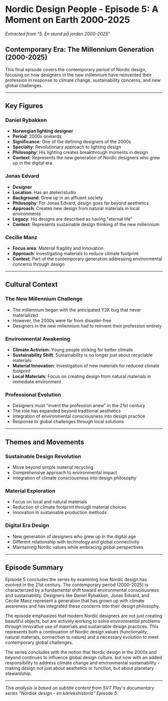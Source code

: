 # Nordic Design People - Episode 5: A Moment on Earth 2000-2025
*Extracted from "5. En stund på jorden 2000-2025"*

## Contemporary Era: The Millennium Generation (2000-2025)

This final episode covers the contemporary period of Nordic design, focusing on how designers in the new millennium have reinvented their profession in response to climate change, sustainability concerns, and new global challenges.

---

## Key Figures

### **Daniel Rybakken** 
- **Norwegian lighting designer**
- **Period**: 2000s onwards
- **Significance**: One of the defining designers of the 2000s
- **Specialty**: Revolutionary approach to lighting design
- **Philosophy**: His lighting creates breakthrough moments in design
- **Context**: Represents the new generation of Nordic designers who grew up in the digital era

### **Jonas Edvard**
- **Designer**
- **Location**: Has an atelier/studio
- **Background**: Grew up in an affluent society
- **Philosophy**: For Jonas Edvard, design goes far beyond aesthetics
- **Approach**: Creates new design from natural materials in local environments
- **Legacy**: His designs are described as having "eternal life"
- **Context**: Represents sustainable design thinking of the new millennium

### **Cecilie Manz**
- **Focus area**: Material fragility and innovation
- **Approach**: Investigating materials to reduce climate footprint
- **Context**: Part of the contemporary generation addressing environmental concerns through design

---

## Cultural Context

### **The New Millennium Challenge**
- The millennium began with the anticipated Y2K bug that never materialized
- However, the 2000s were far from disaster-free
- Designers in the new millennium had to reinvent their profession entirely

### **Environmental Awakening**
- **Climate Activism**: Young people striking for better climate
- **Sustainability Shift**: Sustainability is no longer just about recyclable materials
- **Material Innovation**: Investigation of new materials for reduced climate footprint
- **Local Materials**: Focus on creating design from natural materials in immediate environment

### **Professional Evolution**
- Designers must "invent the profession anew" in the 21st century
- The role has expanded beyond traditional aesthetics
- Integration of environmental consciousness into design practice
- Response to global challenges through local solutions

---

## Themes and Movements

### **Sustainable Design Revolution**
- Move beyond simple material recycling
- Comprehensive approach to environmental impact
- Integration of climate consciousness into design philosophy

### **Material Exploration**
- Focus on local and natural materials
- Reduction of climate footprint through material choices
- Innovation in sustainable production methods

### **Digital Era Design**
- New generation of designers who grew up in the digital age
- Different relationship with technology and global connectivity
- Maintaining Nordic values while embracing global perspectives

---

## Episode Summary

Episode 5 concludes the series by examining how Nordic design has evolved in the 21st century. The contemporary period (2000-2025) is characterized by a fundamental shift toward environmental consciousness and sustainability. Designers like Daniel Rybakken, Jonas Edvard, and Cecilie Manz represent a generation that has grown up with climate awareness and has integrated these concerns into their design philosophy.

The episode emphasizes that modern Nordic designers are not just creating beautiful objects, but are actively working to solve environmental problems through innovative use of materials and sustainable design practices. This represents both a continuation of Nordic design values (functionality, natural materials, connection to nature) and a necessary evolution to meet contemporary global challenges.

The series concludes with the notion that Nordic design in the 2000s and beyond continues to influence global design culture, but now with an added responsibility to address climate change and environmental sustainability - making design not just about aesthetics or function, but about planetary stewardship.

---

*This analysis is based on subtitle content from SVT Play's documentary series "Nordisk design - en kärlekshistoria" Episode 5.*